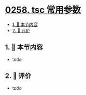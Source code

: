 # [0258. tsc 常用参数](https://github.com/tnotesjs/TNotes.typescript/tree/main/notes/0258.%20tsc%20%E5%B8%B8%E7%94%A8%E5%8F%82%E6%95%B0)

<!-- region:toc -->

- [1. 🎯 本节内容](#1--本节内容)
- [2. 🫧 评价](#2--评价)

<!-- endregion:toc -->

## 1. 🎯 本节内容

- todo

## 2. 🫧 评价

- todo
